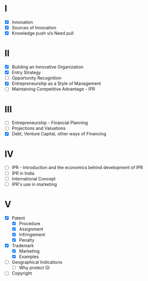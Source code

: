 # I
- [x] Innovation
- [x] Sources of Innovation
- [x] Knowledge push v/s Need pull
# II
- [x] Building an Innovative Organization
- [x] Entry Strategy
- [ ] Opportunity Recognition
- [x] Entrepreneurship as a Style of Management
- [ ] Maintaining Competitive Advantage - IPR
# III
- [ ] Entrepreneurship - Financial Planning
- [ ] Projections and Valuations
- [x] Debt, Venture Capital, other ways of Financing
# IV
- [ ] IPR - Introduction and the economics behind development of IPR
- [ ] IPR in India
- [ ] International Concept
- [ ] IPR's use in marketing
# V
- [x] Patent
	- [x] Procedure
	- [x] Assignment
	- [x] Infringement
	- [x] Penalty
- [x] Trademark
	- [x] Marketing
	- [x] Examples
- [ ] Geographical Indications
	- [ ] Why protect GI
- [ ] Copyright
